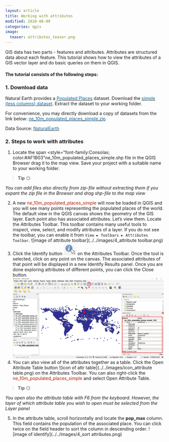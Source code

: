 ```yaml
---
layout: article
title: Working with attributes
modified: 2020-08-09
categories: qgis
image:
  teaser: attributes_teaser.png
---
```


GIS data has two parts - features and attributes. Attributes are structured data about each feature. This tutorial shows how to view the attributes of a GIS vector layer and do basic queries on them in QGIS.

#### The tutorial consists of the following steps:

### 1. Download data
Natural Earth provides a [<span style="color:#0564A0">Populated Places</span>](http://www.naturalearthdata.com/downloads/10m-cultural-vectors/10m-populated-places/) dataset. Download the [<span style="color:#0564A0">simple (less columns) dataset</span>](http://www.naturalearthdata.com/http//www.naturalearthdata.com/download/10m/cultural/ne_10m_populated_places_simple.zip). Extract the dataset to your working folder.

For convenience, you may directly download a copy of datasets from the link below:
[<span style="color:#0564A0">ne_10m_populated_places_simple.zip</span>](../../datasets/ne_10m_populated_places_simple.zip)

Data Source: [<span style="color:#0564A0">NaturalEarth</span>](https://www.naturalearthdata.com/)

### 2. Steps to work with attributes
1. Locate the span <style="font-family:Consolas; color:#AF1B03"ne_10m_populated_places_simple.shp</span> file in the QGIS Browser drag it to the map view. Save your project with a suitable name to your working folder.
>**Tip** :smirk:
>
*You can add files also directly from zip-file without extracting them if you expant the zip file in the Browser and drag shp-file to the map view*

2. A new <span style="color:#AF1B03">ne_10m_populated_places_simple</span> will now be loaded in QGIS and you will see many points representing the populated places of the world. The default view in the QGIS canvas shows the geometry of the GIS layer. Each point also has associated attributes. Let’s view them. Locate the Attributes Toolbar. This toolbar contains many useful tools to inspect, view, select, and modify attributes of a layer. If you do not see the toolbar, you can enable it from `View ► Toolbars ► Attributes Toolbar`.
![image of attribute toolbar](../../images/4_attribute toolbar.png)
3. Click the Identify button ![icon of identify](../../images/icon_identify.png) on the Attributes Toolbar. Once the tool is selected, click on any point on the canvas. The associated attributes of that point will be displayed in a new Identify Results panel. Once you are done exploring attributes of different points, you can click the Close button.
![image of identify](../../images/4_identify.png)
4. You can also view all of the attributes together as a table. Click the Open Attribute Table button ![icon of attr table](../../images/icon_attribute table.png) on the Attributes Toolbar. You can also right-click the <span style="color:#AF1B03">ne_10m_populated_places_simple</span> and select Open Attribute Table.
>**Tip** :smirk:
>
*You open also the attribute table with F6 from the keyboard. However, the layer of which attribute table you wish to open must be selected from the Layer panel*

5. In the attribute table, scroll horizontally and locate the **pop_max** column. This field contains the population of the associated place. You can click twice on the field header to sort the column in descending order.
![image of identify](../../images/4_sort attributes.png)
